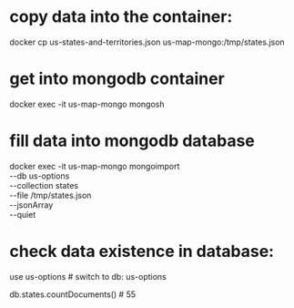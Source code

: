 # copy data into the container:

docker cp us-states-and-territories.json us-map-mongo:/tmp/states.json

# get into mongodb container

docker exec -it us-map-mongo mongosh      

# fill data into mongodb database

docker exec -it us-map-mongo mongoimport \
  --db us-options \
  --collection states \
  --file /tmp/states.json \
  --jsonArray \
  --quiet



# check data existence in database:

use us-options  # switch to db: us-options

db.states.countDocuments()  # 55
